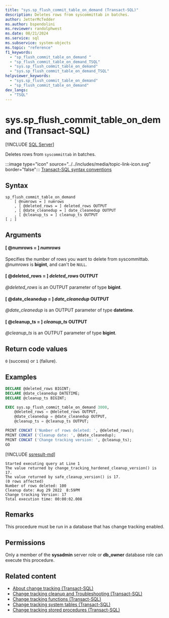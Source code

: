 ```yaml
---
title: "sys.sp_flush_commit_table_on_demand (Transact-SQL)"
description: Deletes rows from syscommittab in batches.
author: JetterMcTedder
ms.author: bspendolini
ms.reviewer: randolphwest
ms.date: 08/21/2024
ms.service: sql
ms.subservice: system-objects
ms.topic: "reference"
f1_keywords:
  - "sp_flush_commit_table_on_demand "
  - "sp_flush_commit_table_on_demand_TSQL"
  - "sys.sp_flush_commit_table_on_demand"
  - "sys.sp_flush_commit_table_on_demand_TSQL"
helpviewer_keywords:
  - "sys.sp_flush_commit_table_on_demand"
  - "sp_flush_commit_table_on_demand"
dev_langs:
  - "TSQL"
---
```

# sys.sp_flush_commit_table_on_demand (Transact-SQL)

[!INCLUDE [SQL Server](../../includes/applies-to-version/sqlserver.md)]

Deletes rows from `syscommittab` in batches.

:::image type="icon" source="../../includes/media/topic-link-icon.svg" border="false"::: [Transact-SQL syntax conventions](../../t-sql/language-elements/transact-sql-syntax-conventions-transact-sql.md)

## Syntax

```syntaxsql
sp_flush_commit_table_on_demand
    [ @numrows = ] numrows
    , [ @deleted_rows = ] deleted_rows OUTPUT
    , [ @date_cleanedup = ] date_cleanedup OUTPUT
    , [ @cleanup_ts = ] cleanup_ts OUTPUT
[ ; ]
```

## Arguments

#### [ @numrows = ] *numrows*

Specifies the number of rows you want to delete from syscommittab. *@numrows* is **bigint**, and can't be `NULL`.

#### [ @deleted_rows = ] *deleted_rows* OUTPUT

*@deleted_rows* is an OUTPUT parameter of type **bigint**.

#### [ @date_cleanedup = ] *date_cleanedup* OUTPUT

*@date_cleanedup* is an OUTPUT parameter of type **datetime**.

#### [ @cleanup_ts = ] *cleanup_ts* OUTPUT

*@cleanup_ts* is an OUTPUT parameter of type **bigint**.

## Return code values

`0` (success) or `1` (failure).

## Examples

```sql
DECLARE @deleted_rows BIGINT;
DECLARE @date_cleanedup DATETIME;
DECLARE @cleanup_ts BIGINT;

EXEC sys.sp_flush_commit_table_on_demand 3000,
    @deleted_rows = @deleted_rows OUTPUT,
    @date_cleanedup = @date_cleanedup OUTPUT,
    @cleanup_ts = @cleanup_ts OUTPUT;

PRINT CONCAT ('Number of rows deleted: ', @deleted_rows);
PRINT CONCAT ('Cleanup date: ', @date_cleanedup);
PRINT CONCAT ('Change tracking version: ', @cleanup_ts);
GO
```

[!INCLUDE [ssresult-md](../../includes/ssresult-md.md)]

```output
Started executing query at Line 1
The value returned by change_tracking_hardened_cleanup_version() is 17.
The value returned by safe_cleanup_version() is 17.
(0 rows affected)
Number of rows deleted: 100
Cleanup date: Aug 29 2022  8:59PM
Change tracking Version: 17
Total execution time: 00:00:02.008
```

## Remarks

This procedure must be run in a database that has change tracking enabled.

## Permissions

Only a member of the **sysadmin** server role or **db_owner** database role can execute this procedure.

## Related content

- [About change tracking (Transact-SQL)](../track-changes/about-change-tracking-sql-server.md)
- [Change tracking cleanup and Troubleshooting (Transact-SQL)](../track-changes/cleanup-and-troubleshoot-change-tracking-sql-server.md)
- [Change tracking functions (Transact-SQL)](../system-functions/change-tracking-functions-transact-sql.md)
- [Change tracking system tables (Transact-SQL)](../system-tables/change-tracking-tables-transact-sql.md)
- [Change tracking stored procedures (Transact-SQL)](change-tracking-stored-procedures-transact-sql.md)
